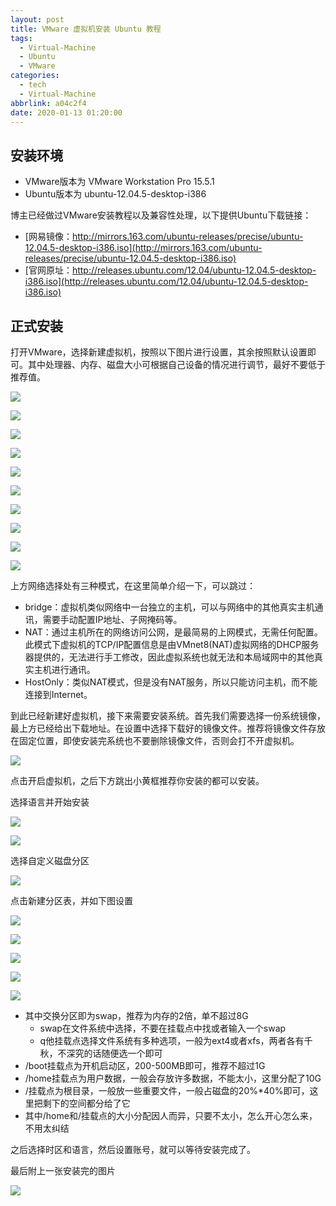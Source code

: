 ```yaml
---
layout: post
title: VMware 虚拟机安装 Ubuntu 教程
tags:
  - Virtual-Machine
  - Ubuntu
  - VMware
categories:
  - tech
  - Virtual-Machine
abbrlink: a04c2f4
date: 2020-01-13 01:20:00
---
```


## 安装环境

* VMware版本为 VMware Workstation Pro 15.5.1
* Ubuntu版本为 ubuntu-12.04.5-desktop-i386

博主已经做过VMware安装教程以及兼容性处理，以下提供Ubuntu下载链接：

* [网易镜像：http://mirrors.163.com/ubuntu-releases/precise/ubuntu-12.04.5-desktop-i386.iso](http://mirrors.163.com/ubuntu-releases/precise/ubuntu-12.04.5-desktop-i386.iso)
* [官网原址：http://releases.ubuntu.com/12.04/ubuntu-12.04.5-desktop-i386.iso](http://releases.ubuntu.com/12.04/ubuntu-12.04.5-desktop-i386.iso)

## 正式安装

打开VMware，选择新建虚拟机，按照以下图片进行设置，其余按照默认设置即可。其中处理器、内存、磁盘大小可根据自己设备的情况进行调节，最好不要低于推荐值。

![][01-新建虚拟机]

![][02-硬件兼容性]

![][03-空白硬盘]

![][04-系统选择]

![][05-安装位置]

![][06-处理器选择]

![][07-内存选择]

![][08-网络选择]

![][09-磁盘选择-1]

![][10-磁盘选择-2]

上方网络选择处有三种模式，在这里简单介绍一下，可以跳过：

* bridge：虚拟机类似网络中一台独立的主机，可以与网络中的其他真实主机通讯，需要手动配置IP地址、子网掩码等。
* NAT：通过主机所在的网络访问公网，是最简易的上网模式，无需任何配置。 此模式下虚拟机的TCP/IP配置信息是由VMnet8(NAT)虚拟网络的DHCP服务器提供的，无法进行手工修改，因此虚拟系统也就无法和本局域网中的其他真实主机进行通讯。
* HostOnly：类似NAT模式，但是没有NAT服务，所以只能访问主机，而不能连接到Internet。

到此已经新建好虚拟机，接下来需要安装系统。首先我们需要选择一份系统镜像，最上方已经给出下载地址。在设置中选择下载好的镜像文件。推荐将镜像文件存放在固定位置，即使安装完系统也不要删除镜像文件，否则会打不开虚拟机。

![][11-选择系统镜像]

点击开启虚拟机，之后下方跳出小黄框推荐你安装的都可以安装。

选择语言并开始安装

![][12-选择语言]

![][13-准备安装]

选择自定义磁盘分区

![][14-自定义磁盘分区]

点击新建分区表，并如下图设置

![][15-swap]

![][16-boot]

![][17-home]

![][18-root]

![][19-完成分区]

* 其中交换分区即为swap，推荐为内存的2倍，单不超过8G
  * swap在文件系统中选择，不要在挂载点中找或者输入一个swap
  * q他挂载点选择文件系统有多种选项，一般为ext4或者xfs，两者各有千秋，不深究的话随便选一个即可
* /boot挂载点为开机启动区，200-500MB即可，推荐不超过1G
* /home挂载点为用户数据，一般会存放许多数据，不能太小，这里分配了10G
* /挂载点为根目录，一般放一些重要文件，一般占磁盘的20%*40%即可，这里把剩下的空间都分给了它
* 其中/home和/挂载点的大小分配因人而异，只要不太小，怎么开心怎么来，不用太纠结

之后选择时区和语言，然后设置账号，就可以等待安装完成了。

最后附上一张安装完的图片

![][20-安装完成]

[01-新建虚拟机]: http://static.wilfredshen.cn/images/VMware%20%E8%99%9A%E6%8B%9F%E6%9C%BA%E5%AE%89%E8%A3%85%20Ubuntu%20%E6%95%99%E7%A8%8B/01-%E6%96%B0%E5%BB%BA%E8%99%9A%E6%8B%9F%E6%9C%BA.png
[02-硬件兼容性]: http://static.wilfredshen.cn/images/VMware%20%E8%99%9A%E6%8B%9F%E6%9C%BA%E5%AE%89%E8%A3%85%20Ubuntu%20%E6%95%99%E7%A8%8B/02-%E7%A1%AC%E4%BB%B6%E5%85%BC%E5%AE%B9%E6%80%A7.png
[03-空白硬盘]: http://static.wilfredshen.cn/images/VMware%20%E8%99%9A%E6%8B%9F%E6%9C%BA%E5%AE%89%E8%A3%85%20Ubuntu%20%E6%95%99%E7%A8%8B/03-%E7%A9%BA%E7%99%BD%E7%A1%AC%E7%9B%98.png
[04-系统选择]: http://static.wilfredshen.cn/images/VMware%20%E8%99%9A%E6%8B%9F%E6%9C%BA%E5%AE%89%E8%A3%85%20Ubuntu%20%E6%95%99%E7%A8%8B/04-%E7%B3%BB%E7%BB%9F%E9%80%89%E6%8B%A9.png
[05-安装位置]: http://static.wilfredshen.cn/images/VMware%20%E8%99%9A%E6%8B%9F%E6%9C%BA%E5%AE%89%E8%A3%85%20Ubuntu%20%E6%95%99%E7%A8%8B/04-%E7%B3%BB%E7%BB%9F%E9%80%89%E6%8B%A9.png
[06-处理器选择]: http://static.wilfredshen.cn/images/VMware%20%E8%99%9A%E6%8B%9F%E6%9C%BA%E5%AE%89%E8%A3%85%20Ubuntu%20%E6%95%99%E7%A8%8B/06-%E5%A4%84%E7%90%86%E5%99%A8%E9%80%89%E6%8B%A9.png
[07-内存选择]: http://static.wilfredshen.cn/images/VMware%20%E8%99%9A%E6%8B%9F%E6%9C%BA%E5%AE%89%E8%A3%85%20Ubuntu%20%E6%95%99%E7%A8%8B/07-%E5%86%85%E5%AD%98%E9%80%89%E6%8B%A9.png
[08-网络选择]: http://static.wilfredshen.cn/images/VMware%20%E8%99%9A%E6%8B%9F%E6%9C%BA%E5%AE%89%E8%A3%85%20Ubuntu%20%E6%95%99%E7%A8%8B/08-%E7%BD%91%E7%BB%9C%E9%80%89%E6%8B%A9.png
[09-磁盘选择-1]: http://static.wilfredshen.cn/images/VMware%20%E8%99%9A%E6%8B%9F%E6%9C%BA%E5%AE%89%E8%A3%85%20Ubuntu%20%E6%95%99%E7%A8%8B/09-%E7%A3%81%E7%9B%98%E9%80%89%E6%8B%A9-1.png
[10-磁盘选择-2]: http://static.wilfredshen.cn/images/VMware%20%E8%99%9A%E6%8B%9F%E6%9C%BA%E5%AE%89%E8%A3%85%20Ubuntu%20%E6%95%99%E7%A8%8B/10-%E7%A3%81%E7%9B%98%E9%80%89%E6%8B%A9-2.png
[11-选择系统镜像]: http://static.wilfredshen.cn/images/VMware%20%E8%99%9A%E6%8B%9F%E6%9C%BA%E5%AE%89%E8%A3%85%20Ubuntu%20%E6%95%99%E7%A8%8B/11-%E9%80%89%E6%8B%A9%E7%B3%BB%E7%BB%9F%E9%95%9C%E5%83%8F.png
[12-选择语言]: http://static.wilfredshen.cn/images/VMware%20%E8%99%9A%E6%8B%9F%E6%9C%BA%E5%AE%89%E8%A3%85%20Ubuntu%20%E6%95%99%E7%A8%8B/12-%E9%80%89%E6%8B%A9%E8%AF%AD%E8%A8%80.png
[13-准备安装]: http://static.wilfredshen.cn/images/VMware%20%E8%99%9A%E6%8B%9F%E6%9C%BA%E5%AE%89%E8%A3%85%20Ubuntu%20%E6%95%99%E7%A8%8B/13-%E5%87%86%E5%A4%87%E5%AE%89%E8%A3%85.png
[14-自定义磁盘分区]: http://static.wilfredshen.cn/images/VMware%20%E8%99%9A%E6%8B%9F%E6%9C%BA%E5%AE%89%E8%A3%85%20Ubuntu%20%E6%95%99%E7%A8%8B/14-%E8%87%AA%E5%AE%9A%E4%B9%89%E7%A3%81%E7%9B%98%E5%88%86%E5%8C%BA.png
[15-swap]: http://static.wilfredshen.cn/images/VMware%20%E8%99%9A%E6%8B%9F%E6%9C%BA%E5%AE%89%E8%A3%85%20Ubuntu%20%E6%95%99%E7%A8%8B/15-swap.png
[16-boot]: http://static.wilfredshen.cn/images/VMware%20%E8%99%9A%E6%8B%9F%E6%9C%BA%E5%AE%89%E8%A3%85%20Ubuntu%20%E6%95%99%E7%A8%8B/16-boot.png
[17-home]: http://static.wilfredshen.cn/images/VMware%20%E8%99%9A%E6%8B%9F%E6%9C%BA%E5%AE%89%E8%A3%85%20Ubuntu%20%E6%95%99%E7%A8%8B/17-home.png
[18-root]: http://static.wilfredshen.cn/images/VMware%20%E8%99%9A%E6%8B%9F%E6%9C%BA%E5%AE%89%E8%A3%85%20Ubuntu%20%E6%95%99%E7%A8%8B/18-root.png
[19-完成分区]: http://static.wilfredshen.cn/images/VMware%20%E8%99%9A%E6%8B%9F%E6%9C%BA%E5%AE%89%E8%A3%85%20Ubuntu%20%E6%95%99%E7%A8%8B/19-%E5%AE%8C%E6%88%90%E5%88%86%E5%8C%BA.png
[20-安装完成]: http://static.wilfredshen.cn/images/VMware%20%E8%99%9A%E6%8B%9F%E6%9C%BA%E5%AE%89%E8%A3%85%20Ubuntu%20%E6%95%99%E7%A8%8B/20-%E5%AE%89%E8%A3%85%E5%AE%8C%E6%88%90.png

